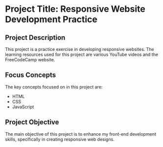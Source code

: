 # Project Title: Responsive Website Development Practice

## Project Description

This project is a practice exercise in developing responsive websites. The learning resources used for this project are various YouTube videos and the FreeCodeCamp website.

## Focus Concepts

The key concepts focused on in this project are:

- HTML
- CSS
- JavaScript

## Project Objective

The main objective of this project is to enhance my front-end development skills, specifically in creating responsive web designs.
